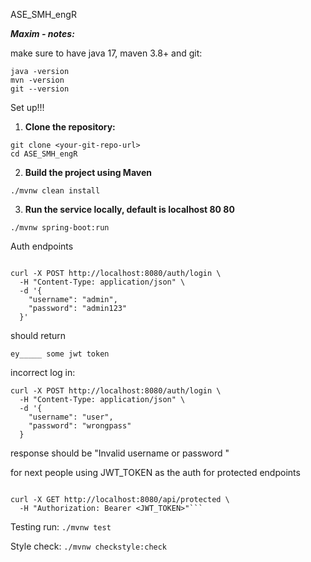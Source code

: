 ASE_SMH_engR

**_Maxim - notes:_**

make sure to have java 17, maven 3.8+ and git:
```
java -version
mvn -version
git --version
```
Set up!!!
1. **Clone the repository:**

````
git clone <your-git-repo-url>
cd ASE_SMH_engR
````

2. **Build the project using Maven**
```
./mvnw clean install
```

3. **Run the service locally, default is localhost 80 80**

```
./mvnw spring-boot:run
```

Auth endpoints

```

curl -X POST http://localhost:8080/auth/login \
  -H "Content-Type: application/json" \
  -d '{
    "username": "admin",
    "password": "admin123"
  }'

``` 

should return 

```ey_____ some jwt token```


incorrect log in:

```
curl -X POST http://localhost:8080/auth/login \
  -H "Content-Type: application/json" \
  -d '{
    "username": "user",
    "password": "wrongpass"
  }
```

response should be "Invalid username or password
"

for next people using JWT_TOKEN as the auth for protected endpoints

```

curl -X GET http://localhost:8080/api/protected \
  -H "Authorization: Bearer <JWT_TOKEN>"```
```

Testing run: ```./mvnw test```

Style check: ```./mvnw checkstyle:check```
